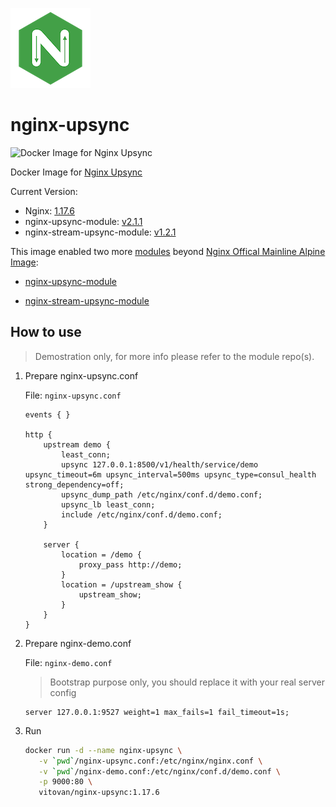 ![Nginx Upsync Icon](https://github.com/VitoVan/nginx-upsync/raw/master/iconfile.png)

# nginx-upsync

![Docker Image for Nginx Upsync](https://img.shields.io/docker/cloud/build/vitovan/nginx-upsync)

Docker Image for [Nginx Upsync](https://hub.docker.com/r/vitovan/nginx-upsync)

Current Version: 

- Nginx: [1.17.6](https://github.com/nginxinc/docker-nginx/blob/1.17.6/mainline/alpine/Dockerfile)
- nginx-upsync-module: [v2.1.1](https://github.com/weibocom/nginx-upsync-module/tree/v2.1.1)
- nginx-stream-upsync-module: [v1.2.1](https://github.com/xiaokai-wang/nginx-stream-upsync-module/tree/v1.2.1)


This image enabled two more [modules](https://www.nginx.com/resources/wiki/modules/) beyond [Nginx Offical Mainline Alpine Image](https://github.com/nginxinc/docker-nginx/blob/1.17.6/mainline/alpine/Dockerfile):

- [nginx-upsync-module](https://github.com/weibocom/nginx-upsync-module)

- [nginx-stream-upsync-module](https://github.com/xiaokai-wang/nginx-stream-upsync-module)

## How to use

> Demostration only, for more info please refer to the module repo(s).

1. Prepare nginx-upsync.conf

    File: `nginx-upsync.conf`

    ```nginx
    events { }

    http {
        upstream demo {
            least_conn;
            upsync 127.0.0.1:8500/v1/health/service/demo upsync_timeout=6m upsync_interval=500ms upsync_type=consul_health strong_dependency=off;
            upsync_dump_path /etc/nginx/conf.d/demo.conf;
            upsync_lb least_conn;
            include /etc/nginx/conf.d/demo.conf;
        }

        server {
            location = /demo {
                proxy_pass http://demo;
            }
            location = /upstream_show {
                upstream_show;
            }
        }
    }
    ```

2. Prepare nginx-demo.conf

    File: `nginx-demo.conf`

    > Bootstrap purpose only, you should replace it with your real server config
    
    ```nginx
    server 127.0.0.1:9527 weight=1 max_fails=1 fail_timeout=1s;
    ```

3. Run

    ```bash
    docker run -d --name nginx-upsync \
       -v `pwd`/nginx-upsync.conf:/etc/nginx/nginx.conf \
       -v `pwd`/nginx-demo.conf:/etc/nginx/conf.d/demo.conf \
       -p 9000:80 \
       vitovan/nginx-upsync:1.17.6
    ```
